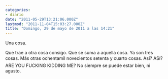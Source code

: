 ```yaml
---
categories:
- diario
date: "2011-05-29T13:21:06.000Z"
lastmod: "2011-11-04T15:03:27.000Z"
title: "Domingo, 29 de mayo de 2011 a las 14:21"
---
```


Una cosa.

Que trae a otra cosa consigo.
Que se suma a aquella cosa.
Ya son tres cosas.
Más otras ochentamil novecientos setenta y cuarto cosas.
Así­?
ASí?
ARE YOU FUCKING KIDDING ME?
No siempre se puede estar bien, ni agusto.